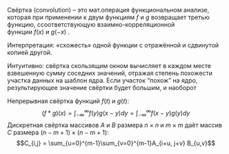 Свёртка (convolution) – это мат.операция функциональном анализе, которая при применении к двум функциям $f$ и $g$ возвращает третью функцию, cсоответствующую взаимно-корреляционной функции $f(x)$ и $g(−x)$ .

Интерпретация: «схожесть» одной функции с отражённой и сдвинутой копией другой.

Интуитивно: свёртка скользящим окном вычисляет в каждом месте взвешенную сумму соседних значений, отражая степень похожести участка данных на шаблон ядра. Если участок “похож” на ядро, результирующее значение свёртки будет большим, и наоборот

Непрерывная свёртка функций $f(t)$ и $g(t)$:$$\left( f \ast g \right)(x) = \int_{-\infty }^{\infty} f(y)g(x-y)dy = \int_{-\infty }^{\infty} f(x-y)g(y)dy$$
Дискретная свёртка массивов $A$ и $B$ размера $n×n$ и $m×m$ даёт массив $C$ размера $(n−m+1)×(n−m+1)$:$$C_{i,j} = \sum_{u=0}^{m-1}\sum_{v=0}^{m-1}A_{i+u, j+v} B_{u,v}$$




